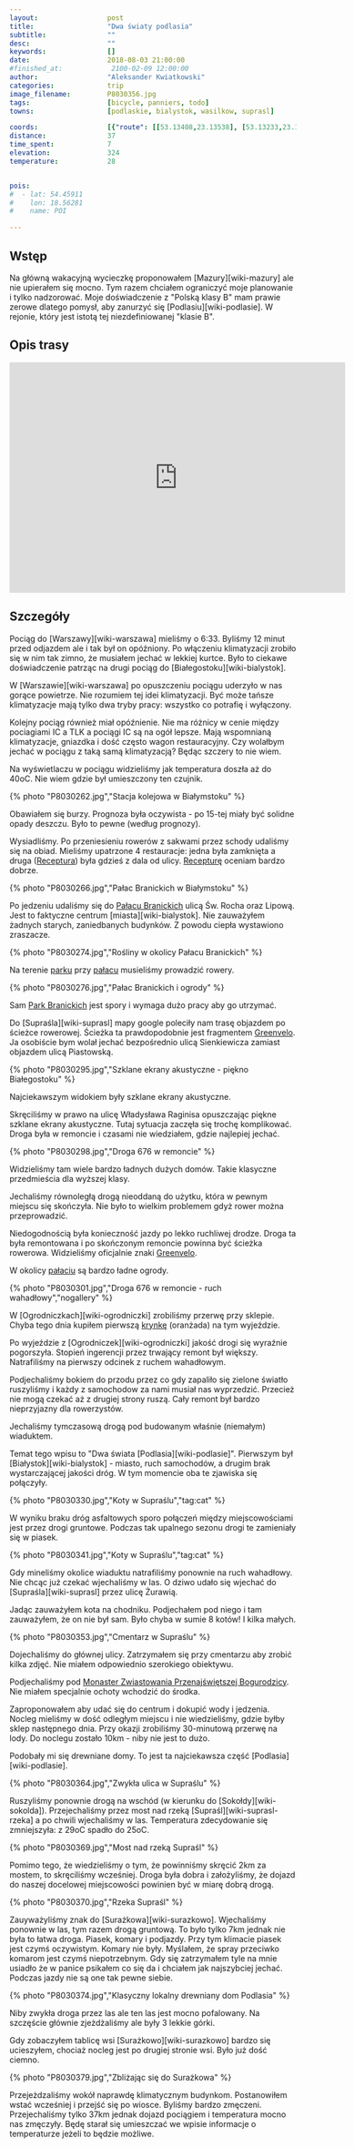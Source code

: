 ```yaml
---
layout:                 post
title:                  "Dwa światy podlasia"
subtitle:               ""
desc:                   ""
keywords:               []
date:                   2018-08-03 21:00:00
#finished_at:            2100-02-09 12:00:00
author:                 "Aleksander Kwiatkowski"
categories:             trip
image_filename:         P8030356.jpg
tags:                   [bicycle, panniers, todo]
towns:                  [podlaskie, bialystok, wasilkow, suprasl]

coords:                 [{"route": [[53.13408,23.13538], [53.13233,23.16843], [53.12543,23.18156], [53.14068,23.20044], [53.16096,23.19958], [53.19002,23.27417], [53.21012,23.33571], [53.21912,23.34593], [53.22498,23.36507], [53.21218,23.40961], [53.21691,23.43871], [53.21285,23.45888], [53.21079,23.45545]], "type": "bicycle"}]
distance:               37
time_spent:             7
elevation:              324
temperature:            28


pois:
#  - lat: 54.45911
#    lon: 18.56281
#    name: POI

---
```



## Wstęp

Na główną wakacyjną wycieczkę proponowałem [Mazury][wiki-mazury] ale nie upierałem się mocno.
Tym razem chciałem ograniczyć moje planowanie i tylko nadzorować. Moje doświadczenie
z "Polską klasy B" mam prawie zerowe dlatego pomysł, aby zanurzyć się
[Podlasiu][wiki-podlasie]. W rejonie, który jest istotą tej niezdefiniowanej "klasie B".



## Opis trasy

<iframe height='405' width='590' frameborder='0' allowtransparency='true' scrolling='no' src='https://www.strava.com/activities/1747516486/embed/35e8143dc32d10528b18290422e86f920ada3168'></iframe>


## Szczegóły

[wiki-palac-branickich]: https://pl.wikipedia.org/wiki/Pa%C5%82ac_Branickich_w_Bia%C5%82ymstoku
[wiki-park-branickich]: https://pl.wikipedia.org/wiki/Park_Branickich_w_Bia%C5%82ymstoku
[receptura]: http://restauracjareceptura.pl/

Pociąg do [Warszawy][wiki-warszawa] mieliśmy o 6:33. Byliśmy 12 minut przed odjazdem
ale i tak był on opóźniony. Po włączeniu klimatyzacji zrobiło się w nim tak zimno, że
musiałem jechać w lekkiej kurtce. Było to ciekawe doświadczenie patrząc na drugi pociąg do
[Białegostoku][wiki-bialystok].

W [Warszawie][wiki-warszawa] po opuszczeniu pociągu uderzyło w nas gorące
powietrze. Nie rozumiem tej idei klimatyzacji. Być może tańsze klimatyzacje mają
tylko dwa tryby pracy: wszystko co potrafię i wyłączony.

Kolejny pociąg również miał opóźnienie. Nie ma różnicy w cenie między pociagiami
IC a TLK a pociągi IC są na ogół lepsze. Mają wspomnianą klimatyzacje, gniazdka
i dość często wagon restauracyjny. Czy wolałbym jechać w pociągu z taką samą
klimatyzacją? Będąc szczery to nie wiem.

Na wyświetlaczu w pociągu widzieliśmy jak temperatura doszła aż do 40oC.
Nie wiem gdzie był umieszczony ten czujnik.

{% photo "P8030262.jpg","Stacja kolejowa w Białymstoku" %}

Obawiałem się burzy. Prognoza była oczywista - po 15-tej miały być
solidne opady deszczu. Było to pewne (według prognozy).

Wysiadliśmy. Po przeniesieniu rowerów z sakwami przez schody udaliśmy się na obiad.
Mieliśmy upatrzone 4 restauracje: jedna była zamknięta a druga
([Receptura][receptura]) była gdzieś z dala od ulicy. [Recepturę][receptura]
oceniam bardzo dobrze.

{% photo "P8030266.jpg","Pałac Branickich w Białymstoku" %}

Po jedzeniu udaliśmy się do [Pałacu Branickich][wiki-palac-branickich]
ulicą Św. Rocha oraz Lipową. Jest to faktyczne centrum [miasta][wiki-bialystok].
Nie zauważyłem żadnych starych, zaniedbanych budynków.
Z powodu ciepła wystawiono zraszacze.

{% photo "P8030274.jpg","Rośliny w okolicy Pałacu Branickich" %}

Na terenie [parku][wiki-park-branickich] przy [pałacu][wiki-palac-branickich] musieliśmy
prowadzić rowery.

{% photo "P8030276.jpg","Pałac Branickich i ogrody" %}

Sam [Park Branickich][wiki-park-branickich] jest spory i wymaga dużo pracy aby
go utrzymać.

Do [Supraśla][wiki-suprasl] mapy google poleciły nam trasę objazdem po ścieżce
rowerowej. Ścieżka ta prawdopodobnie jest fragmentem [Greenvelo][wiki-greenvelo].
Ja osobiście bym wolał jechać bezpośrednio ulicą Sienkiewicza zamiast objazdem
ulicą Piastowską.

{% photo "P8030295.jpg","Szklane ekrany akustyczne - piękno Białegostoku" %}

Najciekawszym widokiem były szklane ekrany akustyczne.

Skręciliśmy w prawo na ulicę Władysława Raginisa opuszczając piękne szklane
ekrany akustyczne. Tutaj sytuacja zaczęła się trochę komplikować.
Droga była w remoncie i czasami nie wiedziałem, gdzie najlepiej jechać.

{% photo "P8030298.jpg","Droga 676 w remoncie" %}

Widzieliśmy tam wiele bardzo ładnych dużych domów. Takie klasyczne
przedmieścia dla wyższej klasy.

Jechaliśmy równoległą drogą nieoddaną do użytku, która w pewnym miejscu się
skończyła. Nie było to wielkim problemem gdyż rower można przeprowadzić.

Niedogodnością była konieczność jazdy po lekko ruchliwej drodze. Droga ta
była remontowana i po skończonym remoncie powinna być ścieżka rowerowa.
Widzieliśmy oficjalnie znaki [Greenvelo][wiki-greenvelo].

[wiki-greenvelo]: https://pl.wikipedia.org/wiki/Wschodni_Szlak_Rowerowy_Green_Velo

W okolicy [pałaciu][wiki-palac-branickich] są bardzo ładne ogrody.

{% photo "P8030301.jpg","Droga 676 w remoncie - ruch wahadłowy","nogallery" %}

W [Ogrodniczkach][wiki-ogrodniczki] zrobiliśmy przerwę przy sklepie. Chyba tego dnia
kupiłem pierwszą [krynkę][krynka] (oranżada) na tym wyjeździe.

[krynka]: http://www.krynka.pl/

Po wyjeździe z [Ogrodniczek][wiki-ogrodniczki] jakość drogi się wyraźnie pogorszyła.
Stopień ingerencji przez trwający remont był większy. Natrafiliśmy na pierwszy
odcinek z ruchem wahadłowym.

Podjechaliśmy bokiem do przodu przez co gdy zapaliło się zielone światło ruszyliśmy
i każdy z samochodow za nami musiał nas wyprzedzić. Przecież nie mogą czekać aż
z drugiej strony ruszą. Cały remont był bardzo nieprzyjazny dla rowerzystów.

Jechaliśmy tymczasową drogą pod budowanym właśnie (niemałym) wiaduktem.

Temat tego wpisu to "Dwa świata [Podlasia][wiki-podlasie]". Pierwszym był
[Białystok][wiki-bialystok] - miasto, ruch samochodów, a drugim brak wystarczającej
jakości dróg. W tym momencie oba te zjawiska się połączyły.

{% photo "P8030330.jpg","Koty w Supraślu","tag:cat" %}

W wyniku braku dróg asfaltowych sporo połączeń między miejscowościami jest przez
drogi gruntowe. Podczas tak upalnego sezonu drogi te zamieniały się w piasek.

{% photo "P8030341.jpg","Koty w Supraślu","tag:cat" %}

Gdy mineliśmy okolice wiaduktu natrafiliśmy ponownie na ruch wahadłowy. Nie chcąc
już czekać wjechaliśmy w las. O dziwo udało się wjechać do [Supraśla][wiki-suprasl]
przez ulicę Żurawią.

Jadąc zauważyłem kota na chodniku. Podjechałem pod niego i tam zauważyłem, że
on nie był sam. Było chyba w sumie 8 kotów! I kilka małych.

{% photo "P8030353.jpg","Cmentarz w Supraślu" %}

Dojechaliśmy do głównej ulicy. Zatrzymałem się przy cmentarzu aby zrobić kilka zdjęć.
Nie miałem odpowiednio szerokiego obiektywu.

[suprasl-monaster]: http://monaster-suprasl.pl/

Podjechaliśmy pod [Monaster Zwiastowania Przenajświętszej Bogurodzicy][suprasl-monaster].
Nie miałem specjalnie ochoty wchodzić do środka.

Zaproponowałem aby udać się do centrum i dokupić wody i jedzenia.
Nocleg mieliśmy w dość odległym miejscu i nie wiedzieliśmy, gdzie byłby
sklep następnego dnia. Przy okazji zrobiliśmy 30-minutową przerwę na
lody. Do noclegu zostało 10km - niby nie jest to dużo.

Podobały mi się drewniane domy. To jest ta najciekawsza część [Podlasia][wiki-podlasie].

{% photo "P8030364.jpg","Zwykła ulica w Supraślu" %}

Ruszyliśmy ponownie drogą na wschód (w kierunku do [Sokołdy][wiki-sokolda]).
Przejechaliśmy przez most nad rzeką [Supraśl][wiki-suprasl-rzeka]
a po chwili wjechaliśmy w las. Temperatura zdecydowanie się zmniejszyła:
z 29oC spadło do 25oC.

{% photo "P8030369.jpg","Most nad rzeką Supraśl" %}

Pomimo tego, że wiedzieliśmy o tym, że powinniśmy skręcić 2km za mostem, to skręciliśmy
wcześniej. Droga była dobra i założyliśmy, że dojazd do naszej docelowej miejscowości
powinien być w miarę dobrą drogą.

{% photo "P8030370.jpg","Rzeka Supraśl" %}

Zauyważyliśmy znak do [Surażkowa][wiki-surazkowo]. Wjechaliśmy ponownie w las, tym razem
drogą gruntową. To było tylko 7km jednak nie była to łatwa droga. Piasek, komary i
podjazdy. Przy tym klimacie piasek jest czymś oczywistym. Komary nie były. Myślałem,
że spray przeciwko komarom jest czymś niepotrzebnym. Gdy się zatrzymałem tyle
na mnie usiadło że w panice psikałem co się da i chciałem jak najszybciej jechać.
Podczas jazdy nie są one tak pewne siebie.

{% photo "P8030374.jpg","Klasyczny lokalny drewniany dom Podlasia" %}

Niby zwykła droga przez las ale ten las jest mocno pofalowany. Na szczęście głównie
zjeżdżaliśmy ale były 3 lekkie górki.

Gdy zobaczyłem tablicę wsi [Surażkowo][wiki-surazkowo] bardzo się ucieszyłem, chociaż
nocleg jest po drugiej stronie wsi. Było już dość ciemno.

{% photo "P8030379.jpg","Zbliżając się do Surażkowa" %}

Przejeżdzaliśmy wokół naprawdę klimatycznym budynkom. Postanowiłem wstać wcześniej i
przejść się po wiosce. Byliśmy bardzo zmęczeni. Przejechaliśmy tylko 37km
jednak dojazd pociągiem i temperatura mocno nas zmęczyły. Będę starał się umieszczać
we wpisie informacje o temperaturze jeżeli to będzie możliwe.
